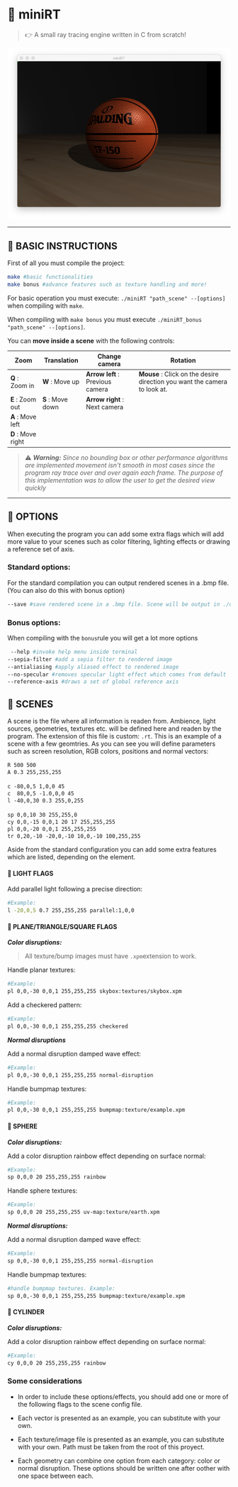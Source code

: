 # :flashlight: miniRT

> 👉 A small ray tracing engine written in C from scratch!

![picture alt](rendered_images/spalding.png "hello world!")

--- 

## :wrench: BASIC INSTRUCTIONS

First of all you must compile the project:
``` bash
make #basic functionalities
make bonus #advance features such as texture handling and more!
``` 
For basic operation you must execute: `./miniRT "path_scene" --[options]` when compiling with `make`.

When compiling with `make bonus` you must execute `./miniRT_bonus "path_scene" --[options]`.

You can **move inside a scene** with the following controls:

Zoom | Translation | Change camera | Rotation
--- | --- | --- | ---
**Q** : Zoom in | **W** : Move up | **Arrow left** : Previous camera | **Mouse** : Click on the desire direction you want the camera to look at. 
**E** : Zoom out | **S** : Move down | **Arrow right** : Next camera
 | **A** : Move left
 | **D** : Move right

> :warning: _**Warning:** Since no bounding box or other performance algorithms are implemented movement isn't smooth in most cases since the program ray trace over and over again each frame. The purpose of this implementation was to allow the user to get the desired view quickly_ 
---
## :helicopter: OPTIONS
When executing the program you can add some extra flags which will add more value to your scenes such as color filtering, lighting effects or drawing a reference set of axis.

### Standard options:
For the standard compilation you can output rendered scenes in a .bmp file. (You can also do this with bonus option)
``` bash
--save #save rendered scene in a .bmp file. Scene will be output in ./output_bmp folder
```


### Bonus options:
When compiling with the `bonus`rule you will get a lot more options
```bash
 --help #invoke help menu inside terminal
--sepia-filter #add a sepia filter to rendered image 
--antialiasing #apply aliased effect to rendered image
--no-specular #removes specular light effect which comes from default
--reference-axis #draws a set of global reference axis
``` 

## :city_sunset: SCENES
A scene is the file where all information is readen from. Ambience, light sources, geometries, textures etc. will be defined here and readen by the program. The extension of this file is custom: `.rt`. This is an example of a scene with a few geomtries. As you can see you will define parameters such as screen resolution, RGB colors, positions and normal vectors:

```
R 500 500
A 0.3 255,255,255

c -80,0,5 1,0,0 45
c  80,0,5 -1.0,0,0 45
l -40,0,30 0.3 255,0,255

sp 0,0,10 30 255,255,0
cy 0,0,-15 0,0,1 20 17 255,255,255
pl 0,0,-20 0,0,1 255,255,255
tr 0,20,-10 -20,0,-10 10,0,-10 100,255,255
```

Aside from the standard configuration you can add some extra features which are listed, depending on the element.

#### :flashlight: LIGHT FLAGS
Add parallel light following a precise direction:
```bash
#Example:
l -20,0,5 0.7 255,255,255 parallel:1,0,0
```
#### :triangular_ruler: PLANE/TRIANGLE/SQUARE FLAGS

___Color disruptions:___

> All texture/bump images must have `.xpm`extension to work.

Handle planar textures:
```bash    
#Example:
pl 0,0,-30 0,0,1 255,255,255 skybox:textures/skybox.xpm
```
Add a checkered pattern:
```bash
#Example:
pl 0,0,-30 0,0,1 255,255,255 checkered
```
___Normal disruptions___

Add a normal disruption damped wave effect: 
```bash
#Example:
pl 0,0,-30 0,0,1 255,255,255 normal-disruption
```
Handle bumpmap textures:
```bash
#Example:
pl 0,0,-30 0,0,1 255,255,255 bumpmap:texture/example.xpm
```

#### :basketball: SPHERE

___Color disruptions:___

Add a color disruption rainbow effect depending on surface normal:
```bash
#Example:
sp 0,0,0 20 255,255,255 rainbow
```
Handle sphere textures:
```bash
#Example:
sp 0,0,0 20 255,255,255 uv-map:texture/earth.xpm
```

___Normal disruptions:___

Add a normal disruption damped wave effect:
```bash    
#Example:
sp 0,0,-30 0,0,1 255,255,255 normal-disruption
```
Handle bumpmap textures: 
```bash
#handle bumpmap textures. Example:
sp 0,0,-30 0,0,1 255,255,255 bumpmap:texture/example.xpm
```
#### :straight_ruler: CYLINDER

___Color disruptions:___

Add a color disruption rainbow effect depending on surface normal:
```bash
#Example:
cy 0,0,0 20 255,255,255 rainbow
```


### Some considerations

- In order to include these options/effects, you should add one or more of the following flags to the scene config file.

- Each vector is presented as an example, you can substitute with your own.

- Each texture/image file is presented as an example, you can substitute with your own. Path must be taken from the root of this proyect.

- Each geometry can combine one option from each category: color or normal disruption. These options should be written one after oother with one space between each.
